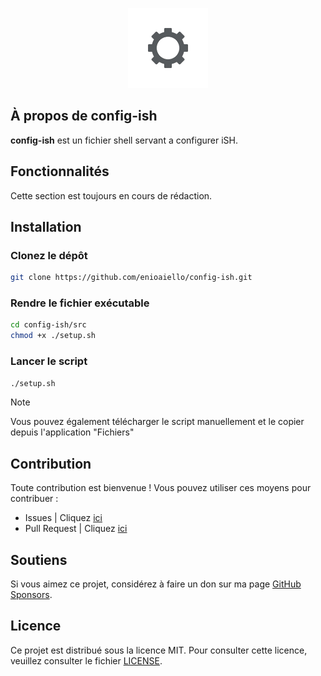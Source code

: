 <p align="center">
	<img src="src/images/logo.PNG" alt="logo" height="128px">
</p>

## À propos de config-ish

**config-ish** est un fichier shell servant a configurer iSH.

## Fonctionnalités

Cette section est toujours en cours de rédaction.

## Installation

### Clonez le dépôt

````bash
git clone https://github.com/enioaiello/config-ish.git
````

### Rendre le fichier exécutable

````bash
cd config-ish/src
chmod +x ./setup.sh
````

### Lancer le script

````bash
./setup.sh
````

> [!NOTE]
> Vous pouvez également télécharger le script manuellement et le copier depuis l'application "Fichiers"

## Contribution

Toute contribution est bienvenue ! Vous pouvez utiliser ces moyens pour contribuer :
- Issues | Cliquez [ici](https://github.com/enioaiello/config-ish/issues)
- Pull Request | Cliquez [ici](https://github.com/enioaiello/config-ish/pulls)

## Soutiens

Si vous aimez ce projet, considérez à faire un don sur ma page [GitHub Sponsors](https://github.com/sponsors/enioaiello).

## Licence

Ce projet est distribué sous la licence MIT. Pour consulter cette licence, veuillez consulter le fichier [LICENSE](license).
